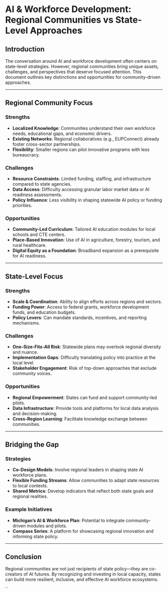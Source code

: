 # AI & Workforce Development: Regional Communities vs State-Level Approaches

## Introduction
The conversation around AI and workforce development often centers on state-level strategies. However, regional communities bring unique assets, challenges, and perspectives that deserve focused attention. This document outlines key distinctions and opportunities for community-driven approaches.

---

## Regional Community Focus

### Strengths
- **Localized Knowledge**: Communities understand their own workforce needs, educational gaps, and economic drivers.
- **Existing Networks**: Regional collaboratives (e.g., EUPConnect) already foster cross-sector partnerships.
- **Flexibility**: Smaller regions can pilot innovative programs with less bureaucracy.

### Challenges
- **Resource Constraints**: Limited funding, staffing, and infrastructure compared to state agencies.
- **Data Access**: Difficulty accessing granular labor market data or AI readiness assessments.
- **Policy Influence**: Less visibility in shaping statewide AI policy or funding priorities.

### Opportunities
- **Community-Led Curriculum**: Tailored AI education modules for local schools and CTE centers.
- **Place-Based Innovation**: Use of AI in agriculture, forestry, tourism, and rural healthcare.
- **Digital Equity as a Foundation**: Broadband expansion as a prerequisite for AI readiness.

---

## State-Level Focus

### Strengths
- **Scale & Coordination**: Ability to align efforts across regions and sectors.
- **Funding Power**: Access to federal grants, workforce development funds, and education budgets.
- **Policy Levers**: Can mandate standards, incentives, and reporting mechanisms.

### Challenges
- **One-Size-Fits-All Risk**: Statewide plans may overlook regional diversity and nuance.
- **Implementation Gaps**: Difficulty translating policy into practice at the local level.
- **Stakeholder Engagement**: Risk of top-down approaches that exclude community voices.

### Opportunities
- **Regional Empowerment**: States can fund and support community-led pilots.
- **Data Infrastructure**: Provide tools and platforms for local data analysis and decision-making.
- **Cross-Region Learning**: Facilitate knowledge exchange between communities.

---

## Bridging the Gap

### Strategies
- **Co-Design Models**: Involve regional leaders in shaping state AI workforce plans.
- **Flexible Funding Streams**: Allow communities to adapt state resources to local contexts.
- **Shared Metrics**: Develop indicators that reflect both state goals and regional realities.

### Example Initiatives
- **Michigan’s AI & Workforce Plan**: Potential to integrate community-driven modules and pilots.
- **Compass Series**: A platform for showcasing regional innovation and informing state policy.

---

## Conclusion
Regional communities are not just recipients of state policy—they are co-creators of AI futures. By recognizing and investing in local capacity, states can build more resilient, inclusive, and effective AI workforce ecosystems.

``
